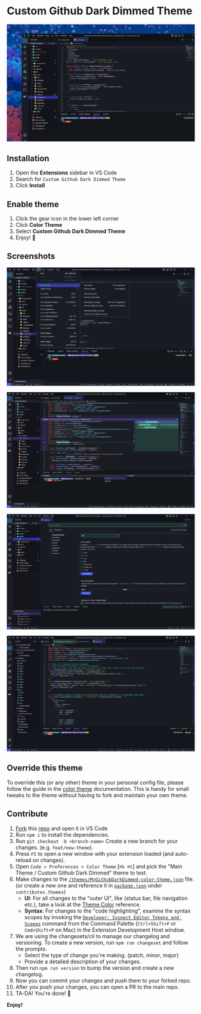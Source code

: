 # Custom Github Dark Dimmed Theme

![Custom Github Dark Dimmed Theme](public/icon.png)

## Installation

1. Open the **Extensions** sidebar in VS Code
2. Search for `Custom Github Dark Dimmed Theme`
3. Click **Install**

## Enable theme

1. Click the gear icon in the lower left corner
2. Click **Color Theme**
3. Select **Custom Github Dark Dimmed Theme**
4. Enjoy! 🎉

## Screenshots

![Custom Github Dark Dimmed Theme](https://github.com/NateAyye/custom-github-dark-theme/blob/main/public/screenshot.png?raw=true)

![Custom Github Dark Dimmed Theme](https://github.com/NateAyye/custom-github-dark-theme/blob/main/public/screenshot2.png?raw=true)

![Custom Github Dark Dimmed Theme](https://github.com/NateAyye/custom-github-dark-theme/blob/main/public/screenshot3.png?raw=true)

![Custom Github Dark Dimmed Theme](https://github.com/NateAyye/custom-github-dark-theme/blob/main/public/screenshot4.png?raw=true)

## Override this theme

To override this (or any other) theme in your personal config file, please follow the guide in the [color theme](https://code.visualstudio.com/api/extension-guides/color-theme) documentation. This is handy for small tweaks to the theme without having to fork and maintain your own theme.

## Contribute

1. [Fork](https://github.com/NateAyye/custom-github-dark-theme) this [repo](https://github.com/NateAyye/custom-github-dark-theme) and open it in VS Code
2. Run `npm i` to install the dependencies.
3. Run `git checkout -b <branch-name>` Create a new branch for your changes. (e.g. `feat/new-theme`).
4. Press `F5` to open a new window with your extension loaded (and auto-reload on changes).
5. Open `Code > Preferences > Color Theme` [`⌘k ⌘t`] and pick the "Main Theme / Custom Github Dark Dimmed" theme to test.
6. Make changes to the [`/themes/MyGithubDarkDimmed-color-theme.json`](https://github.com/NateAyye/custom-github-dark-theme/blob/main/themes/MyGithubDarkDimmed-color-theme.json) file. (or create a new one and reference it in [`package.json`](https://github.com/NateAyye/custom-github-dark-theme/blob/main/package.json) under `contributes.themes`)
   - **UI**: For all changes to the "outer UI", like (status bar, file navigation etc.), take a look at the [Theme Color](https://code.visualstudio.com/api/references/theme-color) reference.
   - **Syntax**: For changes to the "code highlighting", examine the syntax scopes by invoking the [`Developer: Inspect Editor Tokens and Scopes`](https://code.visualstudio.com/api/language-extensions/syntax-highlight-guide#scope-inspector) command from the Command Palette (`Ctrl+Shift+P` or `Cmd+Shift+P` on Mac) in the Extension Development Host window.
7. We are using the changesets/cli to manage our changelog and versioning. To create a new version, run `npm run changeset` and follow the prompts.
   - Select the type of change you're making. (patch, minor, major)
   - Provide a detailed description of your changes.
8. Then run `npm run version` to bump the version and create a new changelog.
9. Now you can commit your changes and push them to your forked repo.
10. After you push your changes, you can open a PR to the main repo.
11. TA-DA! You're done! 🎉

**Enjoy!**
